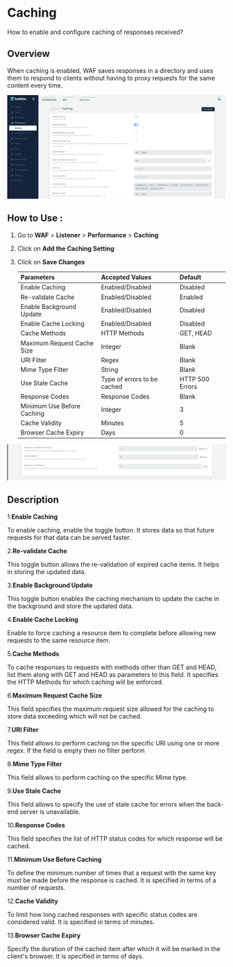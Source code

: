 # Caching
How to enable and configure caching of responses received?

## Overview
When caching is enabled, WAF saves responses in a directory and uses them to respond to clients without having to proxy requests for the same content every time.

![caching](/img/waf/v2/performance_caching.png)

## How to Use :

1. Go to **WAF** > **Listener** > **Performance** > **Caching**
2. Click on **Add the Caching Setting**
3. Click on **Save Changes**

     | Parameters | Accepted Values | Default |
     | ----------- | ----------- | --------- |
     | Enable Caching | Enabled/Disabled | Disabled
     | Re-validate Cache | Enabled/Disabled | Enabled
     | Enable Background Update | Enabled/Disabled | Disabled
     | Enable Cache Locking| Enabled/Disabled | Disabled
     | Cache Methods | HTTP Methods | GET, HEAD
     | Maximum Request Cache Size | Integer | Blank
     | URI Filter | Regex | Blank
     | Mime Type Filter | String| Blank
     | Use Stale Cache | Type of errors to be cached | HTTP 500 Errors
     | Response Codes | Response Codes| Blank
     | Minimum Use Before Caching | Integer| 3
     | Cache Validity | Minutes| 5
     | Browser Cache Expiry | Days | 0

![caching](/img/waf/v2/prformance_caching1.png)


## Description 

1.**Enable Caching**

To enable caching, enable the toggle button. It stores data so that future requests for that data can be served faster.

2.**Re-validate Cache**

This toggle button allows the re-validation of expired cache items. It helps in storing the updated data.

3.**Enable Background Update**

This toggle button enables the caching mechanism to update the cache in the background and store the updated data.

4.**Enable Cache Locking**

Enable to force caching a resource item to complete before allowing new requests to the same resource item.

5.**Cache Methods**

To cache responses to requests with methods other than GET and HEAD, list them along with GET and HEAD as parameters to this field. It specifies the HTTP Methods for which caching will be enforced.

6.**Maximum Request Cache Size**

This field specifies the maximum request size allowed for the caching to store data exceeding which will not be cached.

7.**URI Filter**

This field allows to perform caching on the specific URI using one or more regex. If the field is empty then no filter perform

8.**Mime Type Filter**

This field allows to perform caching on the specific Mime type.

9.**Use Stale Cache**

This field allows to specify the use of stale cache for errors when the back-end server is unavailable.

10.**Response Codes**

This field specifies the list of HTTP status codes for which response will be cached. 

11.**Minimum Use Before Caching**

To define the minimum number of times that a request with the same key must be made before the response is cached. It is specified in terms of a number of requests.

12.**Cache Validity**

To limit how long cached responses with specific status codes are considered valid. It is specified in terms of minutes.

13.**Browser Cache Expiry**

Specify the duration of the cached item after which it will be marked in the client's browser. It is specified in terms of days.

